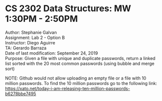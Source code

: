 # CS 2302 Data Structures: MW 1:30PM - 2:50PM
Author: Stephanie Galvan <br />
Assignment: Lab 2 - Option B <br />
Instructor: Diego Aguirre <br />
TA: Gerardo Barraza <br />
Date of last modification: September 24, 2019 <br />
Purpose: Given a file with unique and duplicate passwords, return a linked list
          sorted with the 20 most common passwords (using bubble and merge sort) <br />
          
          
NOTE: Github would not allow uploading an empty file or a file with 10 million passwords. To find the 10 million passwords go to the
following link:
https://xato.net/today-i-am-releasing-ten-million-passwords-b6278bbe7495


